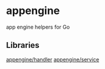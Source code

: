 # appengine
app engine helpers for Go

## Libraries
[appengine/handler](handler/README.md)
[appengine/service](service/README.md)
